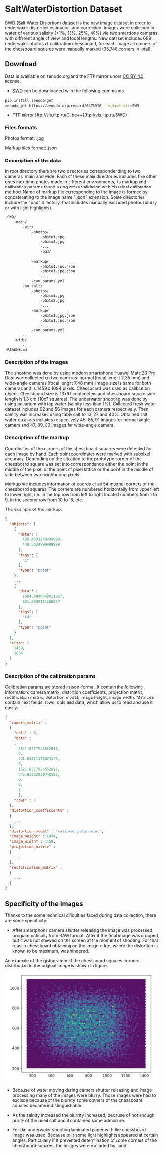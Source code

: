 # SaltWaterDistortion Dataset

SWD (Salt Water Distortion) dataset is the new image dataset in order to underwater distortion estimation and correction. 
Images were collected in water of various salinity (<1%, 13%, 25%, 40%) via two smartfone cameras with different angle of view and focal lengths. New dataset includes 689 underwater photos of calibration chessboard, for each image all corners of the chessboard squares were manually marked (35,748 corners in total).

## Download

Data is avalilable on zenodo.org and the FTP mirror under [CC BY 4.0](https://creativecommons.org/licenses/by/4.0/) license.

* [SWD](https://zenodo.org/record/6475916) can be downloaded with the following commands

```bash
pip install zenodo-get
zenodo_get https://zenodo.org/record/6475916 --output-dir=SWD
```

* FTP mirror [ftp://vis.iitp.ru/Cube++](ftp://vis.iitp.ru/SWD)

### Files formats

Photos format: .jpg

Markup files format: .json

### Description of the data

In root directory there are two directories correspondending to two cameras: main and wide. Each of these main directories includes five other ones including photos made in different environments, its markup and calibration params found using cross validation with classical calibration method.
Name of markup file corresponding to the image is formed by concatenating to the image name ".json" extension.
Some directories include the "bad" directory, that includes manually excluded photos (blurry or with light highlights).

```
-SWD/
    -main/
        -air/
            -photos/
                -photo1.jpg
                -photo2.jpg
                -...
                -bad/

            -markup/
                -photo1.jpg.json
                -photo1.jpg.json
                -...
            -cam_params.yml
        -no_salt/
            -photos/
                -photo1.jpg
                -photo2.jpg
                -...
            -markup/
                -photo1.jpg.json
                -photo1.jpg.json
                -...
            -cam_params.yml
        -...
    -wide/
        -...
-README.md
```

### Description of the images

The shooting was done by using modern smartphone Huawei Mate 20 Pro. Data was collected on two cameras: normal (focal lenght 2.35 mm) and wide-angle cameras (focal lenght 7.48 mm). Image size is same for both cameras and is 1459 х 1094 pixels. Chessboard was used as calibration object. Chessboard size is 13х9.1 centimeters and chessboard square side length is 1.3 cm (10х7 squares).
The underwater shooting was done by using aquarium with tap water (salnity less than 1%). Collected fresh water dataset includes 62 and 56 images for each camera respectively. Then salnity was increased using table salt to 13, 27 and 40%. Obtained salt water datasets includes respectively 45, 85, 91 images for normal angle camera and 47, 89, 80 images for wide-angle camera.

### Description of the markup

Coordinates of the corners of the chessboard squares were detected for each image by hand. Each point coordinates were marked with subpixel accuracy. Depending on the situation to the prototype corner of the chessboard square was set into correspondence either the point in the middle of the pixel or the point of pixel lattice or the point in the middle of side between two neighboring pixels.

Markup file includes information of coords of all 54 internal corners of the chessboard squares. The corners are numbered horizontally from upper left to lower right, i.e. in the top row from left to right located numbers from 1 to 9, in the second row from 10 to 18, etc.

The example of the markup:

```json
{
  "objects": [
    {
      "data": [
        498.4531249999999,
        449.5624999999999
      ],
      "tags": [
        "1"
      ],
      "type": "point"
    },
    ...
    {
      "data": [
        1094.9990448411927,
        851.0030111580097
      ],
      "tags": [
        "54"
      ],
      "type": "point"
    }
  ],
  "size": [
    1459,
    1094
  ]
}
```

### Description of the calibration params

Calibration params are stored in json-format. It contain the following information: camera matrix, distortion coefficients, projection matrix, rectification matrix, distortion model, image height, image width. Matrices contain next fields: rows, cols and data, which allow us to read and use it easily.

```json
{
  "camera_matrix" : 
  {
    "cols" : 3,
    "data" : 
    [
      1521.8377924562817,
      0,
      731.01211191674577,
      0,
      1521.8377924562817,
      545.93222920448102,
      0,
      0,
      1
      ],
    "rows" : 3
  },
  "distortion_coefficients" : 
  {
    ...
  },
  "distortion_model" : "rational_polynomial",
  "image_height" : 1094,
  "image_width" : 1459,
  "projection_matrix" : 
  {
    ...
  },
  "rectification_matrix" : 
  {
    ...
  }
}
```

## Specificity of the images

Thanks to the some technical dificulties faced during data collection, there are some specificity:

* After smartphone camera shutter releasing the image was processed programmatically from RAW format. After it the final image was cropped, but it was not showed on the screen at the moment of shooting. For that reason chessboard obtaining on the image edge, where the distortion is known to be maximum, was hindered.  

An example of the gistogramm of the chessboard squares corners distribution in the original image is shown in figure.
![](points_distribution.jpg)

* Because of water moving during camera shutter releasing and image processing many of the images were blurry. Those images were had to exclude because of the blurrity some corners of the chessboard squares became indistinguishable. 

* As the salnity increased the blurrity increased, because of not enough purity of the used salt and it contained some admixture.

* For the underwater shooting laminated paper with the chessboard image was used. Because of it some light highlights appeared at certain angles. Particularly if it prevented determination of some corners of the chessboard squares, the images were excluded by hand.

<!-- 
## Authors -->

<!-- * **authorname** - *Initial work* - [smartblond](https://github.com/smartblond) -->

<!-- See also the list of [contributors](https://github.com/your/project/contributors) who participated in this project. -->
